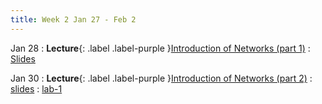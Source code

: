 ```yaml
---
title: Week 2 Jan 27 - Feb 2 
---
```


Jan 28
: **Lecture**{: .label .label-purple }[Introduction of Networks (part 1)](#)
  : [Slides](https://xieyaxiongfly.github.io/CSE_589_Spring_25/assets/slides/Chapter_1_s25.pdf)

Jan 30
: **Lecture**{: .label .label-purple }[Introduction of Networks (part 2)](#)
  : [slides](#)
  : [lab-1](#)

